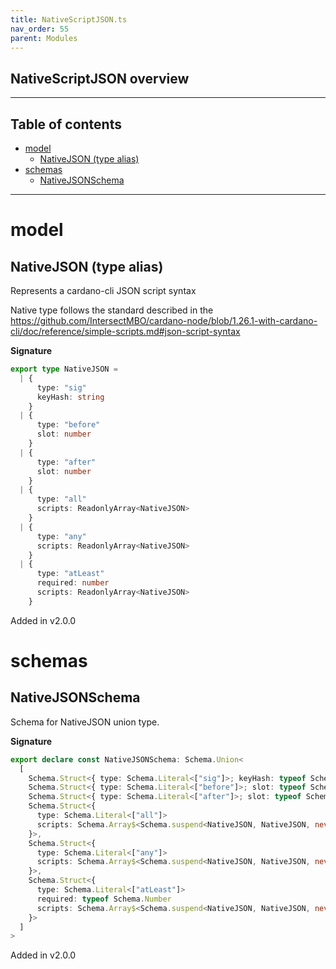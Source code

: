 ```yaml
---
title: NativeScriptJSON.ts
nav_order: 55
parent: Modules
---
```


## NativeScriptJSON overview

---

<h2 class="text-delta">Table of contents</h2>

- [model](#model)
  - [NativeJSON (type alias)](#nativejson-type-alias)
- [schemas](#schemas)
  - [NativeJSONSchema](#nativejsonschema)

---

# model

## NativeJSON (type alias)

Represents a cardano-cli JSON script syntax

Native type follows the standard described in the
https://github.com/IntersectMBO/cardano-node/blob/1.26.1-with-cardano-cli/doc/reference/simple-scripts.md#json-script-syntax

**Signature**

```ts
export type NativeJSON =
  | {
      type: "sig"
      keyHash: string
    }
  | {
      type: "before"
      slot: number
    }
  | {
      type: "after"
      slot: number
    }
  | {
      type: "all"
      scripts: ReadonlyArray<NativeJSON>
    }
  | {
      type: "any"
      scripts: ReadonlyArray<NativeJSON>
    }
  | {
      type: "atLeast"
      required: number
      scripts: ReadonlyArray<NativeJSON>
    }
```

Added in v2.0.0

# schemas

## NativeJSONSchema

Schema for NativeJSON union type.

**Signature**

```ts
export declare const NativeJSONSchema: Schema.Union<
  [
    Schema.Struct<{ type: Schema.Literal<["sig"]>; keyHash: typeof Schema.String }>,
    Schema.Struct<{ type: Schema.Literal<["before"]>; slot: typeof Schema.Number }>,
    Schema.Struct<{ type: Schema.Literal<["after"]>; slot: typeof Schema.Number }>,
    Schema.Struct<{
      type: Schema.Literal<["all"]>
      scripts: Schema.Array$<Schema.suspend<NativeJSON, NativeJSON, never>>
    }>,
    Schema.Struct<{
      type: Schema.Literal<["any"]>
      scripts: Schema.Array$<Schema.suspend<NativeJSON, NativeJSON, never>>
    }>,
    Schema.Struct<{
      type: Schema.Literal<["atLeast"]>
      required: typeof Schema.Number
      scripts: Schema.Array$<Schema.suspend<NativeJSON, NativeJSON, never>>
    }>
  ]
>
```

Added in v2.0.0
